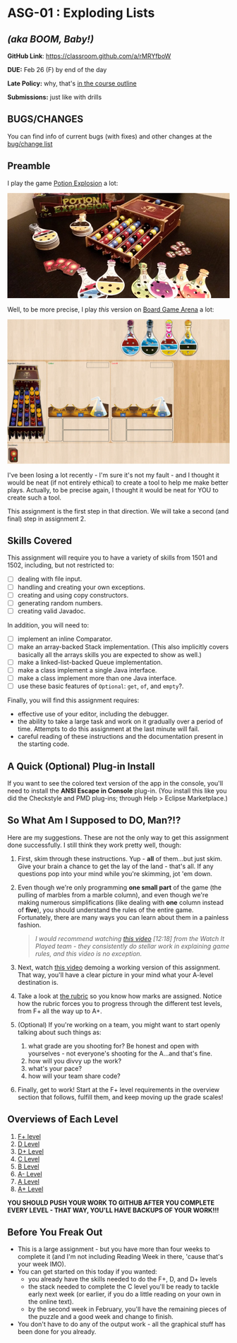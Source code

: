 # ASG-01 : Exploding Lists

## _(aka BOOM, Baby!)_

**GitHub Link**: https://classroom.github.com/a/rMRYfboW

**DUE:** Feb 26 (F) by end of the day

**Late Policy:** why, that's [in the course outline](https://github.com/MRU-CSIS-2503-202101-001/course-resources#assignments-1)

**Submissions:** just like with drills

## BUGS/CHANGES

You can find info of current bugs (with fixes) and other changes at the [bug/change list](bug-change-list.md)

## Preamble

I play the game [Potion Explosion](https://www.horribleguild.com/potion-explosion/) a lot:

![Potion Explosion overview](images/game-overview.png)

Well, to be more precise, I play _this_ version on [Board Game Arena](https://boardgamearena.com/welcome) a lot:

![Potion Explosion overview](images/game-overview-bga.1.png)

I've been losing a lot recently - I'm sure it's not my fault - and I thought it would be neat (if not entirely ethical) to create a tool to help me make better plays. Actually, to be precise again, I thought it would be neat for YOU to create such a tool. 

This assignment is the first step in that direction. We will take a second (and final) step in assignment 2.

## Skills Covered

This assignment will require you to have a variety of skills from 1501 and 1502, including, but not restricted to:

- [ ] dealing with file input.
- [ ] handling and creating your own exceptions.
- [ ] creating and using copy constructors.
- [ ] generating random numbers.
- [ ] creating valid Javadoc.

In addition, you will need to:

- [ ] implement an inline Comparator.
- [ ] make an array-backed Stack implementation. (This also implicitly covers basically all the arrays skills you are expected to show as well.)
- [ ] make a linked-list-backed Queue implementation.
- [ ] make a class implement a single Java interface.
- [ ] make a class implement more than one Java interface.
- [ ] use these basic features of `Optional`: `get`, `of`, and `empty`?.

Finally, you will find this assignment requires:

- effective use of your editor, including the debugger.
- the ability to take a large task and work on it gradually over a period of time. Attempts to do this assignment at the last minute will fail.
- careful reading of these instructions and the documentation present in the starting code.


## A Quick (Optional) Plug-in Install

If you want to see the colored text version of the app in the console, you'll need to install the **ANSI Escape in Console** plug-in. (You install this like you did  the Checkstyle and PMD plug-ins; through Help > Eclipse Marketplace.)


## So What Am I Supposed to DO, Man?!?

Here are my suggestions. These are not the only way to get this assignment done successfully. I still think they work pretty well, though:

1. First, skim through these instructions. Yup - **all** of them...but just skim. Give your brain a chance to get the lay of the land - that's all. If any questions pop into your mind while you're skimming, jot 'em down.
2. Even though we're only programming **one small part** of the game (the pulling of marbles from a marble column), and even though we're making numerous simplifications (like dealing with **one** column instead of **five**), you should understand the rules of the entire game. Fortunately, there are many ways you can learn about them in a painless fashion.   

    > _I would recommend watching [this video](https://youtu.be/iSODqRFNe3I) [12:18] from the Watch It Played team - they consistently do stellar work in explaining game rules, and this video is no exception._
3. Next, watch [this video](https://youtu.be/-bIqBK7WGuE) demoing a working version of this assignment. That way, you'll have a clear picture in your mind what your A-level destination is.
4. Take a look at [the rubric](rubric.md) so you know how marks are assigned. Notice how the rubric forces you to progress through the different test levels, from F+ all the way up to A+.
5. (Optional) If you're working on a team, you might want to start openly talking about such things as:
   1. what grade are you shooting for? Be honest and open with yourselves - not everyone's shooting for the A...and that's fine.
   2. how will you divvy up the work?
   3. what's your pace? 
   4. how will your team share code?
6. Finally, get to work! Start at the F+ level requirements in the overview section that follows, fulfill them, and keep moving up the grade scales!

## Overviews of Each Level

1. [F+ level](f-plus-level.md)
1. [D Level](d-level.md)
1. [D+ Level](d-plus-level.md)
1. [C Level](c-level.md)
1. [B Level](b-level.md)
1. [A- Level](a-minus-level.md)
1. [A Level](a-level.md)
1. [A+ Level](a-plus-level.md)

**YOU SHOULD PUSH YOUR WORK TO GITHUB AFTER YOU COMPLETE EVERY LEVEL - THAT WAY, YOU'LL HAVE BACKUPS OF YOUR WORK!!!**

## Before You Freak Out

- This is a large assignment - but you have more than four weeks to complete it (and I'm not including Reading Week in there, 'cause that's your week IMO).
- You can get started on this today if you wanted:
  - you already have the skills needed to do the F+, D, and D+ levels
  - the stack needed to complete the C level you'll be ready to tackle early next week (or earlier, if you do a little reading on your own in the online text).
  - by the second week in February, you'll have the remaining pieces of the puzzle and a good week and change to finish.
- You don't have to do any of the output work - all the graphical stuff has been done for you already.



